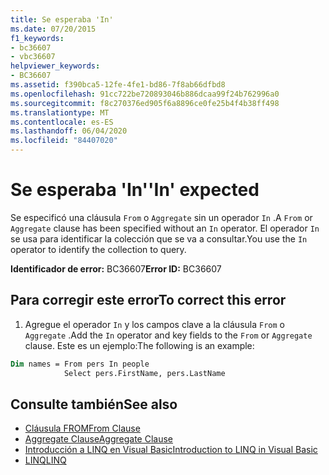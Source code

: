 ```yaml
---
title: Se esperaba 'In'
ms.date: 07/20/2015
f1_keywords:
- bc36607
- vbc36607
helpviewer_keywords:
- BC36607
ms.assetid: f390bca5-12fe-4fe1-bd86-7f8ab66dfbd8
ms.openlocfilehash: 91cc722be720893046b886dcaa99f24b762996a0
ms.sourcegitcommit: f8c270376ed905f6a8896ce0fe25b4f4b38ff498
ms.translationtype: MT
ms.contentlocale: es-ES
ms.lasthandoff: 06/04/2020
ms.locfileid: "84407020"
---
```

# <a name="in-expected"></a><span data-ttu-id="8c31b-102">Se esperaba 'In'</span><span class="sxs-lookup"><span data-stu-id="8c31b-102">'In' expected</span></span>
<span data-ttu-id="8c31b-103">Se especificó una cláusula `From` o `Aggregate` sin un operador `In` .</span><span class="sxs-lookup"><span data-stu-id="8c31b-103">A `From` or `Aggregate` clause has been specified without an `In` operator.</span></span> <span data-ttu-id="8c31b-104">El operador `In` se usa para identificar la colección que se va a consultar.</span><span class="sxs-lookup"><span data-stu-id="8c31b-104">You use the `In` operator to identify the collection to query.</span></span>  
  
 <span data-ttu-id="8c31b-105">**Identificador de error:** BC36607</span><span class="sxs-lookup"><span data-stu-id="8c31b-105">**Error ID:** BC36607</span></span>  
  
## <a name="to-correct-this-error"></a><span data-ttu-id="8c31b-106">Para corregir este error</span><span class="sxs-lookup"><span data-stu-id="8c31b-106">To correct this error</span></span>  

1. <span data-ttu-id="8c31b-107">Agregue el operador `In` y los campos clave a la cláusula `From` o `Aggregate` .</span><span class="sxs-lookup"><span data-stu-id="8c31b-107">Add the `In` operator and key fields to the `From` or `Aggregate` clause.</span></span> <span data-ttu-id="8c31b-108">Este es un ejemplo:</span><span class="sxs-lookup"><span data-stu-id="8c31b-108">The following is an example:</span></span>  

```vb  
Dim names = From pers In people
            Select pers.FirstName, pers.LastName  
```  
  
## <a name="see-also"></a><span data-ttu-id="8c31b-109">Consulte también</span><span class="sxs-lookup"><span data-stu-id="8c31b-109">See also</span></span>

- [<span data-ttu-id="8c31b-110">Cláusula FROM</span><span class="sxs-lookup"><span data-stu-id="8c31b-110">From Clause</span></span>](../language-reference/queries/from-clause.md)
- [<span data-ttu-id="8c31b-111">Aggregate Clause</span><span class="sxs-lookup"><span data-stu-id="8c31b-111">Aggregate Clause</span></span>](../language-reference/queries/aggregate-clause.md)
- [<span data-ttu-id="8c31b-112">Introducción a LINQ en Visual Basic</span><span class="sxs-lookup"><span data-stu-id="8c31b-112">Introduction to LINQ in Visual Basic</span></span>](../programming-guide/language-features/linq/introduction-to-linq.md)
- [<span data-ttu-id="8c31b-113">LINQ</span><span class="sxs-lookup"><span data-stu-id="8c31b-113">LINQ</span></span>](../programming-guide/language-features/linq/index.md)
